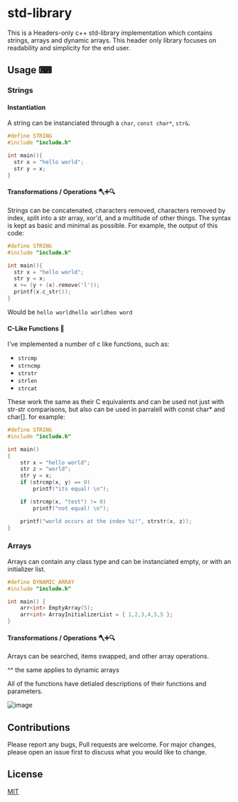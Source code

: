 # std-library
This is a Headers-only c++ std-library implementation which contains strings, arrays and dynamic arrays. This header only library focuses on readability and simplicity for the end user.


## Usage ⌨

### Strings

#### Instantiation 
A string can be instanciated through a `char`, `const char*`, `str&`.
  
```c++
#define STRING
#include "include.h"

int main(){
  str x = "hello world";
  str y = x;
}
```
#### Transformations / Operations 🪓➕🔍
Strings can be concatenated, characters removed, characters removed by index, split into a str array, xor'd, and a multitude of other things. The syntax is kept as basic and minimal as possible.
For example, the output of this code: 
```c++
#define STRING
#include "include.h"

int main(){
  str x = "hello world";
  str y = x;
  x += (y + (x).remove('l'));
  printf(x.c_str());
}
```
Would be `hello worldhello worldheo word`

#### C-Like Functions 💾

I've implemented a number of c like functions, such as:
  - `strcmp`
  - `strncmp`
  - `strstr`
  - `strlen`
  - `strcat`

These work the same as their C equivalents and can be used not just with str-str comparisons, but also can be used in parralell with const char* and char[].
for example:
```c++
#define STRING
#include "include.h"

int main()
{
	str x = "hello world";
	str z = "world";
	str y = x;
	if (strcmp(x, y) == 0)
		printf("its equal! \n");

	if (strcmp(x, "test") != 0)
		printf("not equal! \n");

	printf("world occurs at the index %i!", strstr(x, z));
}
```
### Arrays
Arrays can contain any class type and can be instanciated empty, or with an initializer list.
  
```c++
#define DYNAMIC_ARRAY
#include "include.h"

int main() {
	arr<int> EmptyArray(5);
	arr<int> ArrayInitializerList = { 1,2,3,4,5,5 };
}
```

#### Transformations / Operations 🪓➕🔍
Arrays can be searched, items swapped, and other array operations.

^^ the same applies to dynamic arrays


All of the functions have detialed descriptions of their functions and parameters.

![image](https://user-images.githubusercontent.com/93481691/139591696-ab8584c4-4288-410d-beb3-e20f586ae139.png)


## Contributions
Please report any bugs, Pull requests are welcome. For major changes, please open an issue first to discuss what you would like to change.

## License
[MIT](https://choosealicense.com/licenses/mit/)
